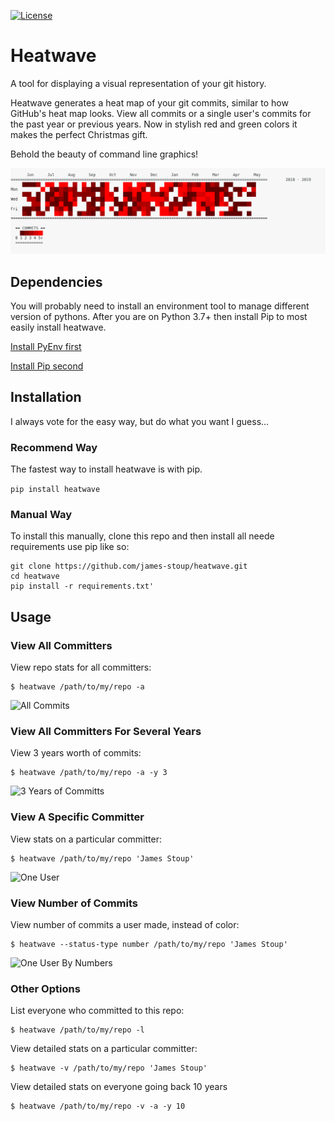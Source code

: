 [![License](http://img.shields.io/:license-gpl3-blue.svg?style=flat-square)](http://www.gnu.org/licenses/gpl-3.0.html)

# Heatwave

A tool for displaying a visual representation of your git history. 

Heatwave generates a heat map of your git commits, similar to how GitHub's heat map looks. View all commits or a single user's commits for the past year or previous years. Now in stylish red and green colors it makes the perfect Christmas gift.

Behold the beauty of command line graphics!

![Wicked Cool Graphic!](https://github.com/james-stoup/heatwave/blob/master/resources/heatwave-red.png)


## Dependencies
You will probably need to install an environment tool to manage different version of pythons. After you are on Python 3.7+ then install Pip to most easily install heatwave.

[Install PyEnv first](https://github.com/pyenv/pyenv-installer "PyEnv")

[Install Pip second](https://pip.pypa.io/en/stable/installing/ "Pip")


## Installation
I always vote for the easy way, but do what you want I guess...

### Recommend Way
The fastest way to install heatwave is with pip.

```pip install heatwave```

### Manual Way

To install this manually, clone this repo and then install all neede requirements use pip like so:

```
git clone https://github.com/james-stoup/heatwave.git
cd heatwave
pip install -r requirements.txt'
```

  
## Usage

### View All Committers
View repo stats for all committers:

```
$ heatwave /path/to/my/repo -a
```

![All Commits](https://github.com/james-stoup/heatwave/blob/master/resources/all-users-1-year.png)


### View All Committers For Several Years
View 3 years worth of commits:

```
$ heatwave /path/to/my/repo -a -y 3
```

![3 Years of Committs](https://github.com/james-stoup/heatwave/blob/master/resources/all-users-3-years.png)


### View A Specific Committer
View stats on a particular committer:

```
$ heatwave /path/to/my/repo 'James Stoup' 
```

![One User](https://github.com/james-stoup/heatwave/blob/master/resources/one-user.png)


### View Number of Commits
View number of commits a user made, instead of color:

```
$ heatwave --status-type number /path/to/my/repo 'James Stoup'
```

![One User By Numbers](https://github.com/james-stoup/heatwave/blob/master/resources/one-user-numbers.png)


### Other Options
List everyone who committed to this repo:

```
$ heatwave /path/to/my/repo -l
```


View detailed stats on a particular committer:

```
$ heatwave -v /path/to/my/repo 'James Stoup'
```


View detailed stats on everyone going back 10 years

```
$ heatwave /path/to/my/repo -v -a -y 10
```

